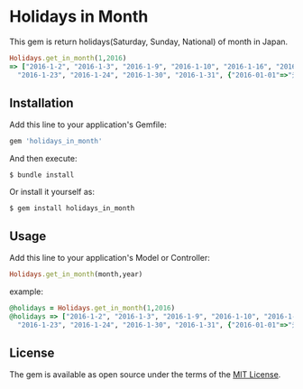 # Holidays in Month

This gem is return holidays(Saturday, Sunday, National) of month in Japan.

```ruby
Holidays.get_in_month(1,2016)
=> ["2016-1-2", "2016-1-3", "2016-1-9", "2016-1-10", "2016-1-16", "2016-1-17",
  "2016-1-23", "2016-1-24", "2016-1-30", "2016-1-31", {"2016-01-01"=>"元日", "2016-01-11"=>"成人の日"}]
```

## Installation

Add this line to your application's Gemfile:

```ruby
gem 'holidays_in_month'
```

And then execute:

    $ bundle install

Or install it yourself as:

    $ gem install holidays_in_month

## Usage

Add this line to your application's Model or Controller:

```ruby
Holidays.get_in_month(month,year)
```

example:

```ruby
@holidays = Holidays.get_in_month(1,2016)
@holidays => ["2016-1-2", "2016-1-3", "2016-1-9", "2016-1-10", "2016-1-16", "2016-1-17",
  "2016-1-23", "2016-1-24", "2016-1-30", "2016-1-31", {"2016-01-01"=>"元日", "2016-01-11"=>"成人の日"}]
```

## License

The gem is available as open source under the terms of the [MIT License](http://opensource.org/licenses/MIT).
